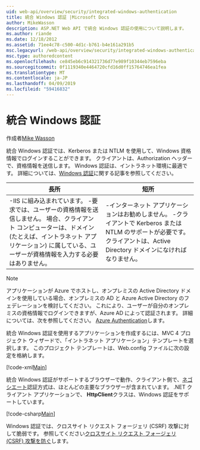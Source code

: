```yaml
---
uid: web-api/overview/security/integrated-windows-authentication
title: 統合 Windows 認証 |Microsoft Docs
author: MikeWasson
description: ASP.NET Web API で統合 Windows 認証の使用について説明します。
ms.author: riande
ms.date: 12/18/2012
ms.assetid: 71ee4c78-c500-4d1c-b761-b4e161a291b5
msc.legacyurl: /web-api/overview/security/integrated-windows-authentication
msc.type: authoredcontent
ms.openlocfilehash: ce845eb6c914321736d77e989f10344eb7596eba
ms.sourcegitcommit: 0f1119340e4464720cfd16d0ff15764746ea1fea
ms.translationtype: MT
ms.contentlocale: ja-JP
ms.lasthandoff: 04/09/2019
ms.locfileid: "59416832"
---
```

# <a name="integrated-windows-authentication"></a>統合 Windows 認証

作成者[Mike Wasson](https://github.com/MikeWasson)

統合 Windows 認証では、Kerberos または NTLM を使用して、Windows 資格情報でログインすることができます。 クライアントは、Authorization ヘッダーで、資格情報を送信します。 Windows 認証は、イントラネット環境に最適です。 詳細については、[Windows 認証](https://www.iis.net/configreference/system.webserver/security/authentication/windowsauthentication)に関する記事を参照してください。

| 長所 | 短所 |
| --- | --- |
| -IIS に組み込まれています。 -要求では、ユーザーの資格情報を送信しません。 場合、クライアント コンピューターは、ドメイン (たとえば、イントラネット アプリケーション) に属している、ユーザーが資格情報を入力する必要はありません。 | -インターネット アプリケーションはお勧めしません。 -クライアントで Kerberos または NTLM のサポートが必要です。 クライアントは、Active Directory ドメインになければなりません。 |

> [!NOTE]
> アプリケーションが Azure でホストし、オンプレミスの Active Directory ドメインを使用している場合、オンプレミスの AD と Azure Active Directory のフェデレーションを検討してください。 これにより、ユーザーが自分のオンプレミスの資格情報でログインできますが、Azure AD によって認証されます。 詳細については、次を参照してください。 [Azure Authentication](../../../visual-studio/overview/2012/windows-azure-authentication.md)します。


統合 Windows 認証を使用するアプリケーションを作成するには、MVC 4 プロジェクト ウィザードで、「イントラネット アプリケーション」テンプレートを選択します。 このプロジェクト テンプレートは、Web.config ファイルに次の設定を格納します。

[!code-xml[Main](integrated-windows-authentication/samples/sample1.xml)]

統合 Windows 認証がサポートするブラウザーで動作、クライアント側で、[ネゴシエート](http://www.ietf.org/rfc/rfc4559.txt)認証方式は、ほとんどの主要なブラウザーが含まれています。 .NET クライアント アプリケーションで、 **HttpClient**クラスは、Windows 認証をサポートしています。

[!code-csharp[Main](integrated-windows-authentication/samples/sample2.cs)]

Windows 認証では、クロスサイト リクエスト フォージェリ (CSRF) 攻撃に対して脆弱です。 参照してください[クロスサイト リクエスト フォージェリ (CSRF) 攻撃を防ぐ](preventing-cross-site-request-forgery-csrf-attacks.md)します。

